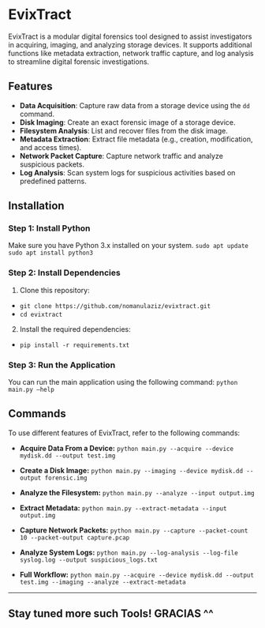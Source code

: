 # EvixTract

EvixTract is a modular digital forensics tool designed to assist investigators in acquiring, imaging, and analyzing storage devices. It supports additional functions like metadata extraction, network traffic capture, and log analysis to streamline digital forensic investigations.

## Features
- **Data Acquisition**: Capture raw data from a storage device using the `dd` command.
- **Disk Imaging**: Create an exact forensic image of a storage device.
- **Filesystem Analysis**: List and recover files from the disk image.
- **Metadata Extraction**: Extract file metadata (e.g., creation, modification, and access times).
- **Network Packet Capture**: Capture network traffic and analyze suspicious packets.
- **Log Analysis**: Scan system logs for suspicious activities based on predefined patterns.

## Installation

### Step 1: Install Python
Make sure you have Python 3.x installed on your system.
`sudo apt update`
`sudo apt install python3`

### Step 2: Install Dependencies
1.	Clone this repository:
  - `git clone https://github.com/nomanulaziz/evixtract.git`
  - `cd evixtract`
2.	Install the required dependencies:
  - `pip install -r requirements.txt`

### Step 3: Run the Application
You can run the main application using the following command:
`python main.py –help`


## Commands
To use different features of EvixTract, refer to the following commands:
-	**Acquire Data From a Device:**
  `python main.py --acquire --device mydisk.dd --output test.img`
-	**Create a Disk Image:**
  `python main.py --imaging --device mydisk.dd --output forensic.img`

-	**Analyze the Filesystem:**
  `python main.py --analyze --input output.img`

-	**Extract Metadata:**
  `python main.py --extract-metadata --input output.img`

-	**Capture Network Packets:**
  `python main.py --capture --packet-count 10 --packet-output capture.pcap`

-	**Analyze System Logs:**
  `python main.py --log-analysis --log-file syslog.log --output suspicious_logs.txt`

-	**Full Workflow:**
  `python main.py --acquire --device mydisk.dd --output test.img --imaging --analyze --extract-metadata`

---
Stay tuned more such Tools! GRACIAS ^^
---

